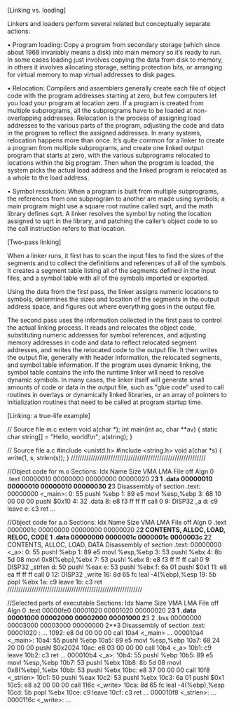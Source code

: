 [Linking vs. loading]

Linkers and loaders perform several related but conceptually separate actions:

• Program loading: Copy a program from secondary storage (which since about 1968 invariably means a disk) into main memory so it’s ready to run. In some cases loading just involves copying the data from disk to memory, in others it involves allocating storage, setting protection bits, or arranging for virtual memory to map virtual addresses to disk pages.

• Relocation: Compilers and assemblers generally create each file of object code with the program addresses starting at zero, but few computers let you load your program at location zero. If a program is created from multiple subprograms, all the subprograms have to be loaded at non-overlapping addresses. Relocation is the process of assigning load addresses to the various parts of the program, adjusting the code and data in the program to reflect the assigned
addresses. In many systems, relocation happens more than once. It’s quite common for a linker to create a program from multiple subprograms, and create one linked output program that starts at zero, with the various subprograms relocated to locations within the big program. Then when the program is loaded, the system picks the actual load address and the linked program is relocated as a whole to the load address.

• Symbol resolution: When a program is built from multiple subprograms, the references from one subprogram to another are made using symbols; a main program might use a square root routine called sqrt, and the math library defines sqrt. A linker resolves the symbol by noting the location assigned to sqrt in the library, and patching the caller’s object code to so the call instruction refers to that location.

[Two-pass linking]

When a linker runs, it first has to scan the input files to find the sizes of the segments and to collect the definitions and references of all of the symbols. It creates a segment table listing all of the segments defined in the input files, and a symbol table with all of the symbols imported or exported.

Using the data from the first pass, the linker assigns numeric locations to symbols, determines the sizes and location of the segments in the output address space, and figures out where everything goes in the output file.

The second pass uses the information collected in the first pass to control the actual linking process. It reads and relocates the object code, substituting numeric addresses for symbol references, and adjusting memory addresses in code and data to reflect relocated segment addresses, and writes the relocated code to the output file. It then writes the output file, generally with header information, the relocated segments, and symbol table information. If the program uses dynamic linking, the symbol table contains the info the runtime linker will need to resolve dynamic symbols. In many cases, the linker itself will generate small amounts of code or data in the output file, such as "glue code" used to call routines in overlays or dynamically linked libraries, or an array of pointers to initialization routines that need to be called at program startup time.

[Linking: a true-life example]

// Source file m.c
extern void a(char *);
int main(int ac, char **av)
{
  static char string[] = "Hello, world!\n";
  a(string);
}

// Source file a.c
#include <unistd.h>
#include <string.h>
void a(char *s)
{
  write(1, s, strlen(s));
}
/////////////////////////////////////////////////////////////

//Object code for m.o
Sections:
Idx Name  Size      VMA       LMA       File off Algn
0   .text 00000010  00000000  00000000  00000020 2**3
1   .data 00000010  00000010  00000010  00000030 2**3
Disassembly of section .text:
00000000 <_main>:
0: 55 pushl %ebp
1: 89 e5 movl %esp,%ebp
3: 68 10 00 00 00 pushl $0x10
4: 32 .data
8: e8 f3 ff ff ff call 0
9: DISP32 _a
d: c9 leave
e: c3 ret
...

//Object code for a.o
Sections:
Idx Name  Size      VMA       LMA       File off Algn
0   .text 0000001c  00000000  00000000  00000020 2**2
    CONTENTS, ALLOC, LOAD, RELOC, CODE
1   .data 00000000  0000001c  0000001c  0000003c 2**2
    CONTENTS, ALLOC, LOAD, DATA
Disassembly of section .text:
00000000 <_a>:
0: 55 pushl %ebp
1: 89 e5 movl %esp,%ebp
3: 53 pushl %ebx
4: 8b 5d 08 movl 0x8(%ebp),%ebx
7: 53 pushl %ebx
8: e8 f3 ff ff ff call 0
9: DISP32 _strlen
d: 50 pushl %eax
e: 53 pushl %ebx
f: 6a 01 pushl $0x1
11: e8 ea ff ff ff call 0
12: DISP32 _write
16: 8d 65 fc leal -4(%ebp),%esp
19: 5b popl %ebx
1a: c9 leave
1b: c3 ret
/////////////////////////////////////////////////////////////

//Selected parts of executable
Sections:
Idx Name  Size      VMA       LMA       File off  Algn
0   .text 00000fe0  00001020  00001020  00000020  2**3
1   .data 00001000  00002000  00002000  00001000  2**3
2   .bss  00000000  00003000  00003000  00000000  2**3
Disassembly of section .text:
00001020 <start-c>:
...
1092: e8 0d 00 00 00 call 10a4 <_main>
...
000010a4 <_main>:
10a4: 55 pushl %ebp
10a5: 89 e5 movl %esp,%ebp
10a7: 68 24 20 00 00 pushl $0x2024
10ac: e8 03 00 00 00 call 10b4 <_a>
10b1: c9 leave
10b2: c3 ret
...
000010b4 <_a>:
10b4: 55 pushl %ebp
10b5: 89 e5 movl %esp,%ebp
10b7: 53 pushl %ebx
10b8: 8b 5d 08 movl 0x8(%ebp),%ebx
10bb: 53 pushl %ebx
10bc: e8 37 00 00 00 call 10f8 <_strlen>
10c1: 50 pushl %eax
10c2: 53 pushl %ebx
10c3: 6a 01 pushl $0x1
10c5: e8 a2 00 00 00 call 116c <_write>
10ca: 8d 65 fc leal -4(%ebp),%esp
10cd: 5b popl %ebx
10ce: c9 leave
10cf: c3 ret
...
000010f8 <_strlen>:
...
0000116c <_write>:
...
